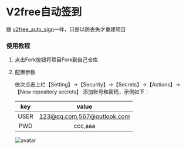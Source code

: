 # V2free自动签到

跟 [v2free_auto_sign](https://github.com/xiangxingxing/v2free_auto_sign)一样，只是以防丢失才重建项目

### 使用教程

1. 点击Fork按钮将项目Fork到自己仓库

2. 配置参数

    依次点击上栏【Setting】->【Security】->【Secrets】->【Actions】->【New repository secrets】 添加账号和密码，示例如下：

    |key |value                     |
    |:--:|:------------------------:|
    |USER|123@qq.com,567@outlook.com|
    |PWD |ccc,aaa                   |

    ![avatar](https://user-images.githubusercontent.com/62862189/204190337-a0bb90df-efe5-4eec-be94-cc2d06d27408.png)

